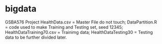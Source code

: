 # bigdata
GSBA576 Project
HealthData.csv = Master File do not touch;
DataPartition.R = code used to make Training and Testing set, seed 12345;
HealthDataTraining70.csv = Trainimg data;
HealthDataTesting30 = Testing data to be further divided later.
